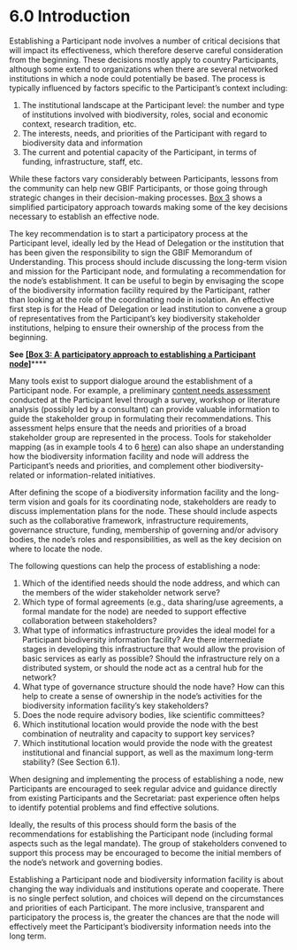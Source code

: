 # 6.0 Introduction

Establishing a Participant node involves a number of critical decisions that will impact its effectiveness, which therefore deserve careful consideration from the beginning. These decisions mostly apply to country Participants, although some extend to organizations when there are several networked institutions in which a node could potentially be based. The process is typically influenced by factors specific to the Participant’s context including: 

1. The institutional landscape at the Participant level: the number and type of institutions involved with biodiversity, roles, social and economic context, research tradition, etc. 
2. The interests, needs, and priorities of the Participant with regard to biodiversity data and information  
3. The current and potential capacity of the Participant, in terms of funding, infrastructure, staff, etc. 

While these factors vary considerably between Participants, lessons from the community can help new GBIF Participants, or those going through strategic changes in their decision-making processes. [Box 3](box-3.-a-participatory-approach-to-establishing-a-participant-node.md) shows a simplified participatory approach towards making some of the key decisions necessary to establish an effective node. 

The key recommendation is to start a participatory process at the Participant level, ideally led by the Head of Delegation or the institution that has been given the responsibility to sign the GBIF Memorandum of Understanding. This process should include discussing the long-term vision and mission for the Participant node, and formulating a recommendation for the node’s establishment. It can be useful to begin by envisaging the scope of the biodiversity information facility required by the Participant, rather than looking at the role of the coordinating node in isolation. An effective first step is for the Head of Delegation or lead institution to convene a group of representatives from the Participant’s key biodiversity stakeholder institutions, helping to ensure their ownership of the process from the beginning.

**See** [**\[Box 3: A participatory approach to establishing a Participant node\]**](box-3.-a-participatory-approach-to-establishing-a-participant-node.md)\*\*\*\*

Many tools exist to support dialogue around the establishment of a Participant node. For example, a preliminary [content needs assessment](https://www.gbif.org/document/80890) conducted at the Participant level through a survey, workshop or literature analysis \(possibly led by a consultant\) can provide valuable information to guide the stakeholder group in formulating their recommendations. This assessment helps ensure that the needs and priorities of a broad stakeholder group are represented in the process. Tools for stakeholder mapping \(as in example tools 4 to 6 [here](http://www.fao.org/fileadmin/user_upload/capacity_building/LM4_v2_WEB_Light.pdf)\) can also shape an understanding how the biodiversity information facility and node will address the Participant’s needs and priorities, and complement other biodiversity-related or information-related initiatives.  

After defining the scope of a biodiversity information facility and the long-term vision and goals for its coordinating node, stakeholders are ready to discuss implementation plans for the node. These should include aspects such as the collaborative framework, infrastructure requirements, governance structure, funding, membership of governing and/or advisory bodies, the node’s roles and responsibilities, as well as the key decision on where to locate the node. 

The following questions can help the process of establishing a node: 

1. Which of the identified needs should the node address, and which can the members of the wider stakeholder network serve? 
2. Which type of formal agreements \(e.g., data sharing/use agreements, a formal mandate for the node\) are needed to support effective collaboration between stakeholders? 
3. What type of informatics infrastructure provides the ideal model for a Participant biodiversity information facility? Are there intermediate stages in developing this infrastructure that would allow the provision of basic services as early as possible? Should the infrastructure rely on a distributed system, or should the node act as a central hub for the network? 
4. What type of governance structure should the node have? How can this help to create a sense of ownership in the node’s activities for the biodiversity information facility’s key stakeholders? 
5. Does the node require advisory bodies, like scientific committees? 
6. Which institutional location would provide the node with the best combination of neutrality and capacity to support key services? 
7. Which institutional location would provide the node with the greatest institutional and financial support, as well as the maximum long-term stability? \(See Section 6.1\). 

When designing and implementing the process of establishing a node, new Participants are encouraged to seek regular advice and guidance directly from existing Participants and the Secretariat: past experience often helps to identify potential problems and find effective solutions. 

Ideally, the results of this process should form the basis of the recommendations for establishing the Participant node \(including formal aspects such as the legal mandate\). The group of stakeholders convened to support this process may be encouraged to become the initial members of the node’s network and governing bodies. 

Establishing a Participant node and biodiversity information facility is about changing the way individuals and institutions operate and cooperate. There is no single perfect solution, and choices will depend on the circumstances and priorities of each Participant. The more inclusive, transparent and participatory the process is, the greater the chances are that the node will effectively meet the Participant’s biodiversity information needs into the long term. 

